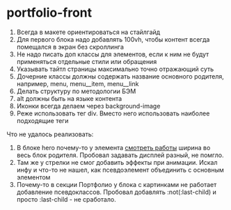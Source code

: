 # portfolio-front

1) Всегда в макете ориентироваться на стайлгайд
2) Для первого блока надо добавлять 100vh, чтобы контент всегда помещался в экран без скроллинга
3) Не надо писать доп классы для элементов, если к ним не будут применяться отдельные стили или обращения
4) Указывать тайтл страницы максимально точно отражающий суть
5) Дочерние классы должны содержать название основного родителя, например, menu, menu__item, menu__link
6) Делать структуру по методологии БЭМ
7) alt должны быть на языке контента
8) Иконки всегда делаем через background-image
9) Реже использовать тег div. Вместо него использовать наиболее подходящие теги





Что не удалось реализовать:
1) В блоке hero почему-то у элемента <a class="hero__link" href="#portfolio">смотреть работы</a> ширина во весь блок родителя. Пробовал задавать дисплей разный, не помгло. 
2) Там же у стрелки не смог добавить эффекты при анимации. Искал инфу и что-то не нашел, как псевдоэлемент объединить с основным элементом
3) Почему-то в секции Портфолио у блока с картинками не работает добавление псевдоклассов. Пробовал добавлять :not(:last-child) и просто :last-child - не сработало. 